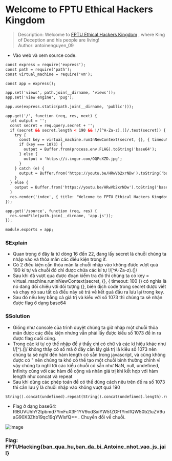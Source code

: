 # Welcome to FPTU Ethical Hackers Kingdom
> Description: Welcome to [FPTU Ethical Hackers Kingdom](http://103.245.249.76:49159/) , where King of Deception and his people are living!\
> Author: antoinenguyen_09
* Vào web và xem source code. 
``` html
const express = require('express');
const path = require('path');
const virtual_machine = require('vm');

const app = express();

app.set('views', path.join(__dirname, 'views'));
app.set('view engine', 'pug');

app.use(express.static(path.join(__dirname, 'public')));

app.get('/', function (req, res, next) {
  let output = '';
  const secret = req.query.secret + '';
  if (secret && secret.length < 190 && !/[^A-Za-z).(]/.test(secret)) {
    try {
      const key = virtual_machine.runInNewContext(secret, {}, { timeout: 100 });
      if (key === 1073) {
        output = Buffer.from(process.env.FLAG).toString('base64');
      } else {
        output = 'https://i.imgur.com/OQFcXZD.jpg';
      }
    } catch (e) {
      output = Buffer.from('https://youtu.be/HRwVb2xrNDw').toString('base64');
    }
  } else {
    output = Buffer.from('https://youtu.be/HRwVb2xrNDw').toString('base64');
  }
  res.render('index', { title: 'Welcome to FPTU Ethical Hackers Kingdom <3', output });
});

app.get('/source', function (req, res) {
  res.sendFile(path.join(__dirname, 'app.js'));
});

module.exports = app;
```
### $Explain
* Quan trọng ở đây là từ dòng 16 đến 22, đang lấy secret là chuỗi chúng ta nhập vào và thỏa mãn các điều kiện trong if.
* Có 2 điều kiện cần thỏa mãn là chuỗi nhập vào không được vượt quá 190 kí tự và chuỗi đó chỉ được chứa các kí tự !/[^A-Za-z).(]/ 
* Sau khi đã vượt qua được đoạn kiểm tra đó thì chúng ta có key = virtual_machine.runInNewContext(secret, {}, { timeout: 100 }) có nghĩa là nó đang đối chiếu với đối tượng {}, biên dịch code trong secret được viết và chạy nó sau tất cả điều này sẽ trả về kết quả đầu ra lưu lại trong key.
* Sau đó nếu key bằng cả giá trị và kiểu với số 1073 thì chúng ta sẽ nhận được flag ở dạng base64
### $Solution
* Giống như console của trình duyệt chúng ta giờ nhập một chuỗi thỏa mãn được các điều kiện nhưng vẫn phải lấy được kiểu số 1073 để in ra được flag cuối cùng.
* Trong các kí tự có thể nhập để ý thấy chỉ có chữ và các kí hiệu khác như !/[^).(]/ không thấy có số mà ở đây cần lấy giá trị là kiểu số 1073 nên chúng ta sẽ nghĩ đến hàm length có sẵn trong javascript, và cũng không được có " nên chúng ta khó có thể tạo một chuỗi bình thường chĩnh vì vậy chúng ta nghĩ tới các kiểu chuỗi có sẵn như NaN, null, undefined, Infinity cùng với các hàm để cộng và nhân giá trị khi kết hợp với hàm length như concat và repeat
* Sau khi dùng các phép toán để có thể dùng cách nêu trên để ra số 1073 thì cần lưu ý là chuỗi nhập vào không vượt quá 190

``` console
String().concat(undefined).repeat(String().concat(undefined).length).repeat(String().concat(undefined).concat(null).length).concat(undefined).concat(Infinity).concat(NaN).length
```

* Flag ở dạng base64: RlBUVUhhY2tpbmd7YmFuX3F1YV9odSxiYW5fZGFfYmlfQW50b2luZV9uaG90X3Zhb19qc19qYWlsfQ== . Chuyển đổi về chuỗi.

![image](https://user-images.githubusercontent.com/95297205/175923543-b4205eb2-3a8b-430f-ac63-dfcde1b3a183.png)
 
### Flag: FPTUHacking{ban_qua_hu,ban_da_bi_Antoine_nhot_vao_js_jail}
                                   
